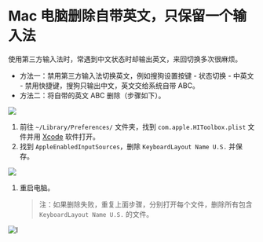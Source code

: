 # Mac 电脑删除自带英文，只保留一个输入法

使用第三方输入法时，常遇到中文状态时却输出英文，来回切换多次很麻烦。

* 方法一：禁用第三方输入法切换英文，例如搜狗设置按键 - 状态切换 - 中英文 - 禁用快捷键，搜狗只输出中文，英文交给系统自带 ABC。
* 方法二：将自带的英文 ABC 删除（步骤如下）。

[![](https://img.shields.io/badge/Telegram-%E8%AE%A8%E8%AE%BA%E7%BE%A4-%2323A5E4)](https://t.me/V2EXPro) 

1. 前往 `~/Library/Preferences/` 文件夹，找到 `com.apple.HIToolbox.plist` 文件并用 [Xcode](https://apps.apple.com/cn/app/xcode/id497799835?mt=12) 软件打开。
2. 找到 `AppleEnabledInputSources`，删除 `KeyboardLayout Name U.S.` 并保存。

![](https://i.imgur.com/oBdCPiO.png)

1. 重启电脑。

    > 注：如果删除失败，重复上面步骤，分别打开每个文件，删除所有包含 `KeyboardLayout Name U.S.` 的文件。

![I](https://i.imgur.com/JvzQHNH.png)
